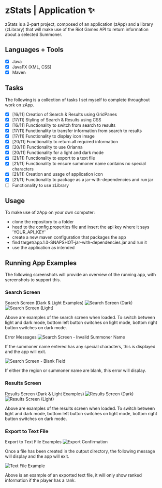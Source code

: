 # zStats | Application :sparkles:

zStats is a 2-part project, composed of an application (zApp) and a library (zLibrary) that will make use of the Riot Games API to return information about a selected Summoner.

## Languages + Tools
- [x] Java
- [x] JavaFX (XML, CSS)
- [x] Maven

## Tasks
The following is a collection of tasks I set myself to complete throughout work on zApp.
- [x] [16/11] Creation of Search & Results using GridPanes
- [x] [17/11] Styling of Search & Results using CSS 
- [x] [16/11] Functionality to switch from search to results
- [x] [17/11] Functionality to transfer information from search to results
- [x] [17/11] Functionality to display icon image
- [x] [20/11] Functionality to return all required information
- [x] [20/11] Functionality to use Orianna
- [x] [20/11] Functionality for a light and dark mode
- [x] [21/11] Functionality to export to a text file
- [x] [21/11] Functionality to ensure summoner name contains no special characters
- [x] [21/11] Creation and usage of application icon
- [x] [21/11] Functionality to package as a jar-with-dependencies and run jar
- [ ] Functionality to use zLibrary

## Usage
To make use of zApp on your own computer:
- clone the repository to a folder
- head to the config.properties file and insert the api key where it says 'YOUR_API_KEY'
- create a new maven configuration that packages the app
- find target/app.1.0-SNAPSHOT-jar-with-dependencies.jar and run it
- use the application as intended

## Running App Examples
The following screenshots will provide an overview of the running app, with screenshots to support this.

### Search Screen
Search Screen (Dark & Light Examples)
![Search Screen (Dark)](appImages/searchDark.PNG)
![Search Screen (Light)](appImages/searchLight.PNG) 

Above are examples of the search screen when loaded. To switch between light and dark mode, bottom left button switches on light mode, bottom right button switches on dark mode.

Error Messages
![Search Screen - Invalid Summoner Name](appImages/searchInvalid.PNG)

If the summoner name entered has any special characters, this is displayed and the app will exit.

![Search Screen - Blank Field](appImages/searchBlank.PNG)

If either the region or summoner name are blank, this error will display.

### Results Screen
Results Screen (Dark & Light Examples)
![Results Screen (Dark)](appImages/resultsDark.PNG)
![Results Screen (Light)](appImages/resultsLight.PNG)

Above are examples of the results screen when loaded. To switch between light and dark mode, bottom left button switches on light mode, bottom right button switches on dark mode.

### Export to Text File
Export to Text File Examples
![Export Confirmation](appImages/resultsFile.PNG)

Once a file has been created in the output directory, the following message will display and the app will exit.

![Text File Example](appImages/fileExample.PNG)

Above is an example of an exported text file, it will only show ranked information if the player has a rank.
